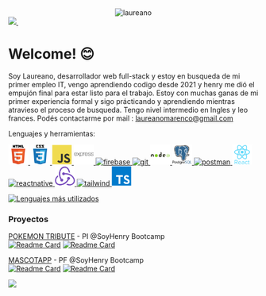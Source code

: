 <div align="center" display="grid">

<img align="center"  src= "https://www.techtarget.com/rms/onlineimages/code_g1133705410.jpg" alt= "laureano"/>
</div>

<a href="https://www.linkedin.com/in/laureano-marenco/">
    <img src="https://img.shields.io/badge/linkedin-%230077B5.svg?&style=flat&logo=linkedin&logoColor=white" />
</a>&nbsp;&nbsp;

# Welcome! 😊
Soy Laureano, desarrollador web full-stack y estoy en busqueda de mi primer empleo IT, vengo aprendiendo codigo desde 2021 y henry me dió el empujón final para estar listo para el trabajo. Estoy con muchas ganas de mi primer experiencia formal y sigo prácticando y aprendiendo mientras atravieso el proceso de busqueda.
Tengo nivel intermedio en Ingles y leo frances.
Podés contactarme por mail : laureanomarenco@gmail.com

Lenguajes y herramientas: 
<p align="left"> 
    <a href="https://www.w3.org/html/" target="_blank"> <img src="https://raw.githubusercontent.com/devicons/devicon/master/icons/html5/html5-original-wordmark.svg" alt="html5" width="40" height="40"/> </a> 
    <a href="https://www.w3schools.com/css/" target="_blank"> <img src="https://raw.githubusercontent.com/devicons/devicon/master/icons/css3/css3-original-wordmark.svg" alt="css3" width="40" height="40"/> </a> 
    <a href="https://developer.mozilla.org/en-US/docs/Web/JavaScript" target="_blank"> <img src="https://raw.githubusercontent.com/devicons/devicon/master/icons/javascript/javascript-original.svg" alt="javascript" width="40" height="40"/> </a> 
    <a href="https://expressjs.com" target="_blank"> <img src="https://raw.githubusercontent.com/devicons/devicon/master/icons/express/express-original-wordmark.svg" alt="express" width="40" height="40"/> </a> 
    <a href="https://firebase.google.com/" target="_blank"> <img src="https://www.vectorlogo.zone/logos/firebase/firebase-icon.svg" alt="firebase" width="40" height="40"/> </a> 
    <a href="https://git-scm.com/" target="_blank"> <img src="https://www.vectorlogo.zone/logos/git-scm/git-scm-icon.svg" alt="git" width="40" height="40"/> </a> 
<a href="https://nodejs.org" target="_blank"> <img src="https://raw.githubusercontent.com/devicons/devicon/master/icons/nodejs/nodejs-original-wordmark.svg" alt="nodejs" width="40" height="40"/> </a> 
<a href="https://www.postgresql.org" target="_blank"> <img src="https://raw.githubusercontent.com/devicons/devicon/master/icons/postgresql/postgresql-original-wordmark.svg" alt="postgresql" width="40" height="40"/> </a> 
<a href="https://postman.com" target="_blank"> <img src="https://www.vectorlogo.zone/logos/getpostman/getpostman-icon.svg" alt="postman" width="40" height="40"/> </a> 
<a href="https://reactjs.org/" target="_blank"> <img src="https://raw.githubusercontent.com/devicons/devicon/master/icons/react/react-original-wordmark.svg" alt="react" width="40" height="40"/> </a> 
<a href="https://reactnative.dev/" target="_blank"> <img src="https://reactnative.dev/img/header_logo.svg" alt="reactnative" width="40" height="40"/> </a> 
<a href="https://redux.js.org" target="_blank"> <img src="https://raw.githubusercontent.com/devicons/devicon/master/icons/redux/redux-original.svg" alt="redux" width="40" height="40"/> </a> 
<a href="https://tailwindcss.com/" target="_blank"> <img src="https://www.vectorlogo.zone/logos/tailwindcss/tailwindcss-icon.svg" alt="tailwind" width="40" height="40"/> </a> 
<a href="https://www.typescriptlang.org/" target="_blank" rel="noreferrer"> <img src="https://raw.githubusercontent.com/devicons/devicon/master/icons/typescript/typescript-original.svg" alt="typescript" width="40" height="40"/> </a>
</p>

[![Lenguajes más utilizados](https://github-readme-stats.vercel.app/api/top-langs/?username=laureanomarenco&layout=compact&theme=slateorange )](https://github.com/laureanomarenco/)
<br/>
### Proyectos
[POKEMON TRIBUTE](https://pokemon-tribute.vercel.app/) - PI @SoyHenry Bootcamp
<br/>
[![Readme Card](https://github-readme-stats.vercel.app/api/pin/?username=laureanomarenco&repo=pokemon-front&theme=apprentice)](https://github.com/laureanomarenco/pokemon-front)
[![Readme Card](https://github-readme-stats.vercel.app/api/pin/?username=laureanomarenco&repo=pokemon-back&theme=apprentice)](https://github.com/laureanomarenco/pokemon-back)

[MASCOTAPP](https://mascotapps.vercel.app/) - PF @SoyHenry Bootcamp
<br/>
[![Readme Card](https://github-readme-stats.vercel.app/api/pin/?username=laureanomarenco&repo=mascotapps-front&theme=apprentice)](https://github.com/laureanomarenco/mascotapps-front)
[![Readme Card](https://github-readme-stats.vercel.app/api/pin/?username=laureanomarenco&repo=mascotapps-back&theme=apprentice)](https://github.com/laureanomarenco/mascotapps-back)

![](https://komarev.com/ghpvc/?username=laureanomarenco&color=ff69b4)
